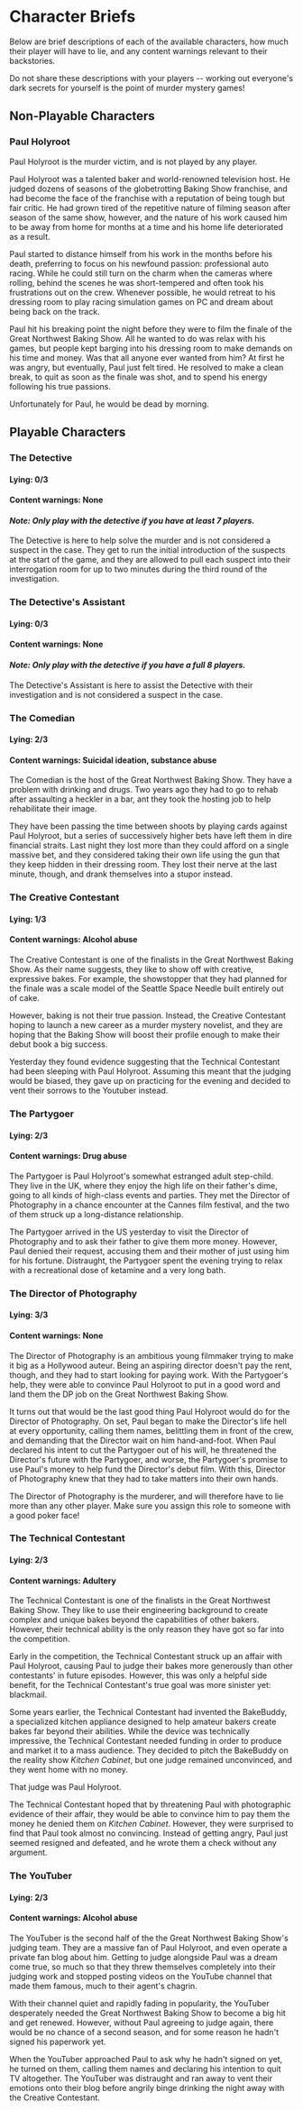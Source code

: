 # Character Briefs

Below are brief descriptions of each of the available characters, how much their player will have to lie, and any content warnings relevant to their backstories.

Do not share these descriptions with your players -- working out everyone's dark secrets for yourself is the point of murder mystery games!

## Non-Playable Characters

### Paul Holyroot

Paul Holyroot is the murder victim, and is not played by any player.

Paul Holyroot was a talented baker and world-renowned television host. He judged dozens of seasons of the globetrotting Baking Show franchise, and had become the face of the franchise with a reputation of being tough but fair critic. He had grown tired of the repetitive nature of filming season after season of the same show, however, and the nature of his work caused him to be away from home for months at a time and his home life deteriorated as a result.

Paul started to distance himself from his work in the months before his death, preferring to focus on his newfound passion: professional auto racing. While he could still turn on the charm when the cameras where rolling, behind the scenes he was short-tempered and often took his frustrations out on the crew. Whenever possible, he would retreat to his dressing room to play racing simulation games on PC and dream about being back on the track.

Paul hit his breaking point the night before they were to film the finale of the Great Northwest Baking Show. All he wanted to do was relax with his games, but people kept barging into his dressing room to make demands on his time and money. Was that all anyone ever wanted from him? At first he was angry, but eventually, Paul just felt tired. He resolved to make a clean break, to quit as soon as the finale was shot, and to spend his energy following his true passions.

Unfortunately for Paul, he would be dead by morning.

## Playable Characters

### The Detective
#### Lying: 0/3 
#### Content warnings: None
#### *Note: Only play with the detective if you have at least 7 players.*

The Detective is here to help solve the murder and is not considered a suspect in the case. They get to run the initial introduction of the suspects at the start of the game, and they are allowed to pull each suspect into their interrogation room for up to two minutes during the third round of the investigation.


### The Detective's Assistant
#### Lying: 0/3 
#### Content warnings: None
#### *Note: Only play with the detective if you have a full 8 players.*

The Detective's Assistant is here to assist the Detective with their investigation and is not considered a suspect in the case.


### The Comedian
#### Lying: 2/3 
#### Content warnings: Suicidal ideation, substance abuse

The Comedian is the host of the Great Northwest Baking Show. They have a problem with drinking and drugs. Two years ago they had to go to rehab after assaulting a heckler in a bar, ant they took the hosting job to help rehabilitate their image.

They have been passing the time between shoots by playing cards against Paul Holyroot, but a series of successively higher bets have left them in dire financial straits. Last night they lost more than they could afford on a single massive bet, and they considered taking their own life using the gun that they keep hidden in their dressing room. They lost their nerve at the last minute, though, and drank themselves into a stupor instead.

### The Creative Contestant 
#### Lying: 1/3 
#### Content warnings: Alcohol abuse

The Creative Contestant is one of the finalists in the Great Northwest Baking Show. As their name suggests, they like to show off with creative, expressive bakes. For example, the showstopper that they had planned for the finale was a scale model of the Seattle Space Needle built entirely out of cake.

However, baking is not their true passion. Instead, the Creative Contestant hoping to launch a new career as a murder mystery novelist, and they are hoping that the Baking Show will boost their profile enough to make their debut book a big success.

Yesterday they found evidence suggesting that the Technical Contestant had been sleeping with Paul Holyroot. Assuming this meant that the judging would be biased, they gave up on practicing for the evening and decided to vent their sorrows to the Youtuber instead.


### The Partygoer
#### Lying: 2/3 
#### Content warnings: Drug abuse

The Partygoer is Paul Holyroot's somewhat estranged adult step-child. They live in the UK, where they enjoy the high life on their father's dime, going to all kinds of high-class events and parties. They met the Director of Photography in a chance encounter at the Cannes film festival, and the two of them struck up a long-distance relationship.

The Partygoer arrived in the US yesterday to visit the Director of Photography and to ask their father to give them more money. However, Paul denied their request, accusing them and their mother of just using him for his fortune. Distraught, the Partygoer spent the evening trying to relax with a recreational dose of ketamine and a very long bath.


### The Director of Photography
#### Lying: 3/3 
#### Content warnings: None

The Director of Photography is an ambitious young filmmaker trying to make it big as a Hollywood auteur. Being an aspiring director doesn't pay the rent, though, and they had to start looking for paying work. With the Partygoer's help, they were able to convince Paul Holyroot to put in a good word and land them the DP job on the Great Northwest Baking Show.

It turns out that would be the last good thing Paul Holyroot would do for the Director of Photography. On set, Paul began to make the Director's life hell at every opportunity, calling them names, belittling them in front of the crew, and demanding that the Director wait on him hand-and-foot. When Paul declared his intent to cut the Partygoer out of his will, he threatened the Director's future with the Partygoer, and worse, the Partygoer's promise to use Paul's money to help fund the Director's debut film. With this, Director of Photography knew that they had to take matters into their own hands.

The Director of Photography is the murderer, and will therefore have to lie more than any other player. Make sure you assign this role to someone with a good poker face!


### The Technical Contestant
#### Lying: 2/3 
#### Content warnings: Adultery

The Technical Contestant is one of the finalists in the Great Northwest Baking Show. They like to use their engineering background to create complex and unique bakes beyond the capabilities of other bakers. However, their technical ability is the only reason they have got so far into the competition.

Early in the competition, the Technical Contestant struck up an affair with Paul Holyroot, causing Paul to judge their bakes more generously than other contestants' in future episodes. However, this was only a helpful side benefit, for the Technical Contestant's true goal was more sinister yet: blackmail.

Some years earlier, the Technical Contestant had invented the BakeBuddy, a specialized kitchen appliance designed to help amateur bakers create bakes far beyond their abilities. While the device was technically impressive, the Technical Contestant needed funding in order to produce and market it to a mass audience. They decided to pitch the BakeBuddy on the reality show *Kitchen Cabinet*, but one judge remained unconvinced, and they went home with no money.

That judge was Paul Holyroot.

The Technical Contestant hoped that by threatening Paul with photographic evidence of their affair, they would be able to convince him to pay them the money he denied them on *Kitchen Cabinet*. However, they were surprised to find that Paul took almost no convincing. Instead of getting angry, Paul just seemed resigned and defeated, and he wrote them a check without any argument.


### The YouTuber
#### Lying: 2/3
#### Content warnings: Alcohol abuse

The YouTuber is the second half of the the Great Northwest Baking Show's judging team. They are a massive fan of Paul Holyroot, and even operate a private fan blog about him. Getting to judge alongside Paul was a dream come true, so much so that they threw themselves completely into their judging work and stopped posting videos on the YouTube channel that made them famous, much to their agent's chagrin.

With their channel quiet and rapidly fading in popularity, the YouTuber desperately needed the Great Northwest Baking Show to become a big hit and get renewed. However, without Paul agreeing to judge again, there would be no chance of a second season, and for some reason he hadn't signed his paperwork yet.

When the YouTuber approached Paul to ask why he hadn't signed on yet, he turned on them, calling them names and declaring his intention to quit TV altogether. The YouTuber was distraught and ran away to vent their emotions onto their blog before angrily binge drinking the night away with the Creative Contestant.
